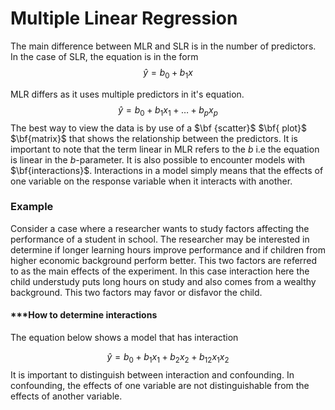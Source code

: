 # Multiple Linear Regression
The main difference between MLR and SLR is in the number of predictors. In the case of SLR, the equation is in the form
$$\hat{y} = b_0 + b_1x $$


MLR differs as it uses multiple predictors in it's equation.
$$\hat{y} = b_0 + b_1x_1 + \dots + b_px_p$$
The best way to view the data is by use of a $\bf {scatter}$ $\bf{ plot}$ $\bf{matrix}$ that shows the relationship between the predictors.
It is important to note that the term linear in MLR refers to the $b$ i.e the equation is linear in the $b$-parameter.
It is also possible to encounter models with $\bf{interactions}$. Interactions in a model simply means that the effects of one variable on the response variable when it interacts with another.
### Example
Consider a case where a researcher wants to study factors affecting the performance of a student in school. The researcher may be interested in determine if longer learning hours improve performance and if children from higher economic background perform better. This two factors are referred to as the main effects of the experiment. In this case interaction here the child understudy puts long hours on study and also comes from a wealthy background. This two factors may favor or disfavor the child.
#### ***How to determine interactions
The equation below shows a model that has interaction

$$ \hat{y} =b_0 + b_1x_1+b_2x_2 +b_{12}x_1x_2$$
It is important to distinguish between interaction and confounding. In confounding, the effects of one variable are not distinguishable from the effects of another variable.
<!--stackedit_data:
eyJoaXN0b3J5IjpbLTE2NjM1NjY3NDQsNzc1OTE5ODUzLDExMz
QzOTI5MiwxNzY2OTU5MTAsLTUxNjMzMDEyMV19
-->